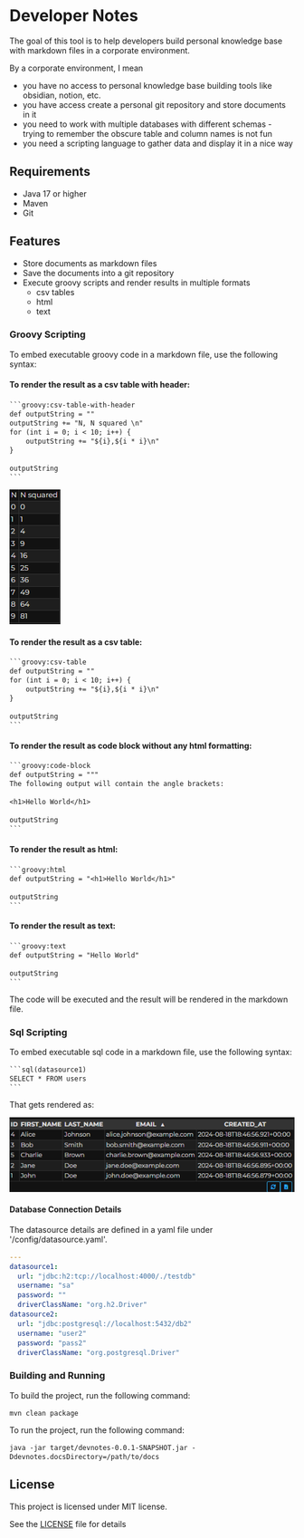 # Developer Notes

The goal of this tool is to help developers build personal knowledge base with markdown files in 
a corporate environment.

By a corporate environment, I mean 

* you have no access to personal knowledge base building tools like obsidian, notion, etc.
* you have access create a personal git repository and store documents in it
* you need to work with multiple databases with different schemas - trying to remember the obscure table and column names is not fun
* you need a scripting language to gather data and display it in a nice way

## Requirements

* Java 17 or higher
* Maven
* Git

## Features

* Store documents as markdown files
* Save the documents into a git repository
* Execute groovy scripts and render results in multiple formats
   - csv tables
   - html
   - text

### Groovy Scripting

To embed executable groovy code in a markdown file, use the following syntax:

#### To render the result as a csv table with header:
````
```groovy:csv-table-with-header
def outputString = ""
outputString += "N, N squared \n"
for (int i = 0; i < 10; i++) {
    outputString += "${i},${i * i}\n"
}

outputString
```
````

![](/docs/groovy-csv-table.png)

#### To render the result as a csv table:
````
```groovy:csv-table
def outputString = ""
for (int i = 0; i < 10; i++) {
    outputString += "${i},${i * i}\n"
}

outputString
```
````

#### To render the result as code block without any html formatting:
````
```groovy:code-block
def outputString = """
The following output will contain the angle brackets:

<h1>Hello World</h1>

outputString
```
````

#### To render the result as html:
````
```groovy:html
def outputString = "<h1>Hello World</h1>"

outputString
```
````

#### To render the result as text:
````
```groovy:text
def outputString = "Hello World"

outputString
```
````

The code will be executed and the result will be rendered in the markdown file.

### Sql Scripting

To embed executable sql code in a markdown file, use the following syntax:

````
```sql(datasource1)
SELECT * FROM users
```
````

That gets rendered as: 

![](/docs/sql-result.png)

#### Database Connection Details

The datasource details are defined in a yaml file under '/config/datasource.yaml'.

```yaml
---
datasource1:
  url: "jdbc:h2:tcp://localhost:4000/./testdb"
  username: "sa"
  password: ""
  driverClassName: "org.h2.Driver"
datasource2:
  url: "jdbc:postgresql://localhost:5432/db2"
  username: "user2"
  password: "pass2"
  driverClassName: "org.postgresql.Driver"
```

### Building and Running

To build the project, run the following command:

```
mvn clean package
```

To run the project, run the following command:

```
java -jar target/devnotes-0.0.1-SNAPSHOT.jar -Ddevnotes.docsDirectory=/path/to/docs
```

## License
This project is licensed under MIT license.

See the [LICENSE](LICENSE) file for details
